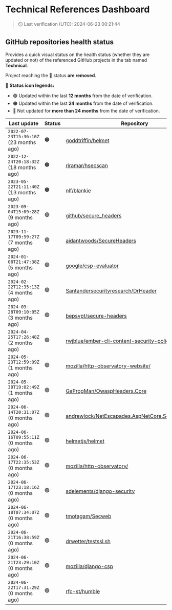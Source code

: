 # Technical References Dashboard

> :timer_clock: Last verification (UTC): 2024-06-23 00:21:44

## GitHub repositories health status

Provides a quick visual status on the health status (whether they are updated or not) of the referenced GitHub projects in the tab named **Technical**.

Project reaching the :red_circle: status **are removed**.

:speech_balloon: **Status icon legends:**

* :green_circle: Updated within the last **12 months** from the date of verification.
* :orange_circle: Updated within the last **24 months** from the date of verification.
* :red_circle: Not updated for **more than 24 months** from the date of verification.

| Last update | Status | Repository |
| --- | --- | --- |
| `2022-07-23T15:36:10Z` (23 months ago) | :orange_circle: | [goddtriffin/helmet](https://github.com/goddtriffin/helmet) |
| `2022-12-24T20:18:32Z` (18 months ago) | :orange_circle: | [riramar/hsecscan](https://github.com/riramar/hsecscan) |
| `2023-05-22T21:11:40Z` (13 months ago) | :orange_circle: | [nlf/blankie](https://github.com/nlf/blankie) |
| `2023-09-04T15:09:28Z` (9 months ago) | :green_circle: | [github/secure_headers](https://github.com/github/secure_headers) |
| `2023-11-17T09:59:27Z` (7 months ago) | :green_circle: | [aidantwoods/SecureHeaders](https://github.com/aidantwoods/SecureHeaders) |
| `2024-01-08T21:47:38Z` (5 months ago) | :green_circle: | [google/csp-evaluator](https://github.com/google/csp-evaluator) |
| `2024-02-22T12:35:13Z` (4 months ago) | :green_circle: | [Santandersecurityresearch/DrHeader](https://github.com/Santandersecurityresearch/DrHeader) |
| `2024-03-28T09:10:05Z` (3 months ago) | :green_circle: | [bepsvpt/secure-headers](https://github.com/bepsvpt/secure-headers) |
| `2024-04-25T17:26:48Z` (2 months ago) | :green_circle: | [rwjblue/ember-cli-content-security-policy/](https://github.com/rwjblue/ember-cli-content-security-policy/) |
| `2024-05-23T12:59:09Z` (1 months ago) | :green_circle: | [mozilla/http-observatory-website/](https://github.com/mozilla/http-observatory-website/) |
| `2024-05-30T19:02:49Z` (1 months ago) | :green_circle: | [GaProgMan/OwaspHeaders.Core](https://github.com/GaProgMan/OwaspHeaders.Core) |
| `2024-06-14T20:31:07Z` (0 months ago) | :green_circle: | [andrewlock/NetEscapades.AspNetCore.SecurityHeaders](https://github.com/andrewlock/NetEscapades.AspNetCore.SecurityHeaders) |
| `2024-06-16T09:55:11Z` (0 months ago) | :green_circle: | [helmetjs/helmet](https://github.com/helmetjs/helmet) |
| `2024-06-17T22:35:53Z` (0 months ago) | :green_circle: | [mozilla/http-observatory/](https://github.com/mozilla/http-observatory/) |
| `2024-06-17T23:18:16Z` (0 months ago) | :green_circle: | [sdelements/django-security](https://github.com/sdelements/django-security) |
| `2024-06-18T07:34:07Z` (0 months ago) | :green_circle: | [tmotagam/Secweb](https://github.com/tmotagam/Secweb) |
| `2024-06-21T16:38:59Z` (0 months ago) | :green_circle: | [drwetter/testssl.sh](https://github.com/drwetter/testssl.sh) |
| `2024-06-21T23:29:10Z` (0 months ago) | :green_circle: | [mozilla/django-csp](https://github.com/mozilla/django-csp) |
| `2024-06-22T17:31:29Z` (0 months ago) | :green_circle: | [rfc-st/humble](https://github.com/rfc-st/humble) |

